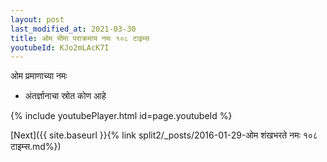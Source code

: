 ```yaml
---
layout: post
last_modified_at: 2021-03-30
title: ओम भीमा पराक्रमाय नमः १०८ टाइम्स
youtubeId: KJo2mLAcK7I
---
```

 
 
 ओम प्रमाणाच्या नमः  
 
 -  अंतर्ज्ञानाचा स्रोत कोण आहे 
 
  
 
  
 
 
 
 
 
 


{% include youtubePlayer.html id=page.youtubeId %}
 
[Next]({{ site.baseurl }}{% link  split2/_posts/2016-01-29-ओम शंखभरते नमः १०८ टाइम्स.md%})
 
